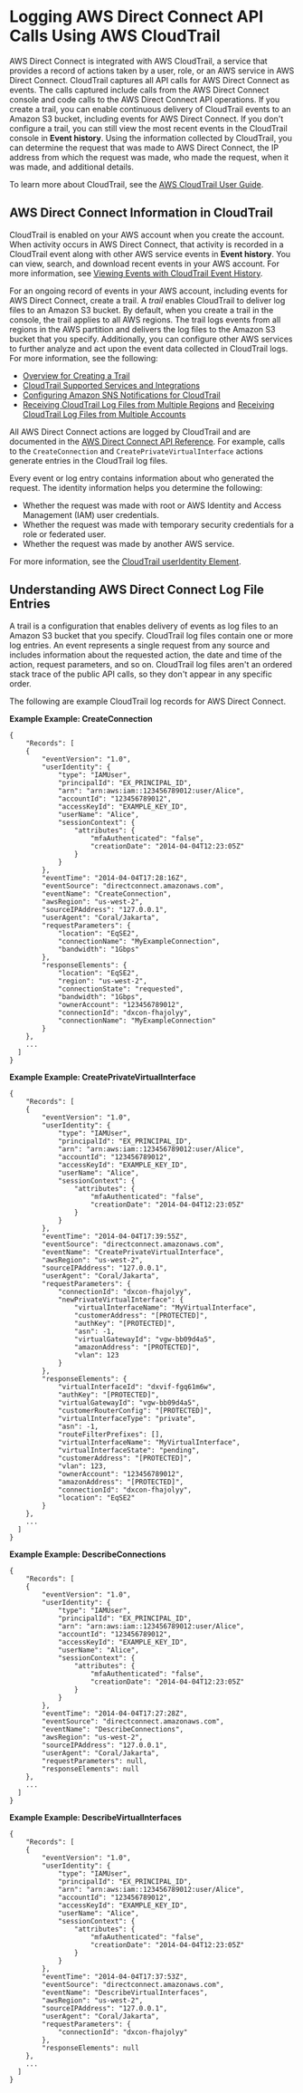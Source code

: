 # Logging AWS Direct Connect API Calls Using AWS CloudTrail<a name="logging_dc_api_calls"></a>

AWS Direct Connect is integrated with AWS CloudTrail, a service that provides a record of actions taken by a user, role, or an AWS service in AWS Direct Connect\. CloudTrail captures all API calls for AWS Direct Connect as events\. The calls captured include calls from the AWS Direct Connect console and code calls to the AWS Direct Connect API operations\. If you create a trail, you can enable continuous delivery of CloudTrail events to an Amazon S3 bucket, including events for AWS Direct Connect\. If you don't configure a trail, you can still view the most recent events in the CloudTrail console in **Event history**\. Using the information collected by CloudTrail, you can determine the request that was made to AWS Direct Connect, the IP address from which the request was made, who made the request, when it was made, and additional details\.

To learn more about CloudTrail, see the [AWS CloudTrail User Guide](https://docs.aws.amazon.com/awscloudtrail/latest/userguide/)\.

## AWS Direct Connect Information in CloudTrail<a name="direct-connect-info-in-cloudtrail"></a>

CloudTrail is enabled on your AWS account when you create the account\. When activity occurs in AWS Direct Connect, that activity is recorded in a CloudTrail event along with other AWS service events in **Event history**\. You can view, search, and download recent events in your AWS account\. For more information, see [Viewing Events with CloudTrail Event History](https://docs.aws.amazon.com/awscloudtrail/latest/userguide/view-cloudtrail-events.html)\.

For an ongoing record of events in your AWS account, including events for AWS Direct Connect, create a trail\. A *trail* enables CloudTrail to deliver log files to an Amazon S3 bucket\. By default, when you create a trail in the console, the trail applies to all AWS regions\. The trail logs events from all regions in the AWS partition and delivers the log files to the Amazon S3 bucket that you specify\. Additionally, you can configure other AWS services to further analyze and act upon the event data collected in CloudTrail logs\. For more information, see the following:
+ [Overview for Creating a Trail](https://docs.aws.amazon.com/awscloudtrail/latest/userguide/cloudtrail-create-and-update-a-trail.html)
+ [CloudTrail Supported Services and Integrations](https://docs.aws.amazon.com/awscloudtrail/latest/userguide/cloudtrail-aws-service-specific-topics.html#cloudtrail-aws-service-specific-topics-integrations)
+ [Configuring Amazon SNS Notifications for CloudTrail](https://docs.aws.amazon.com/awscloudtrail/latest/userguide/getting_notifications_top_level.html)
+ [Receiving CloudTrail Log Files from Multiple Regions](https://docs.aws.amazon.com/awscloudtrail/latest/userguide/receive-cloudtrail-log-files-from-multiple-regions.html) and [Receiving CloudTrail Log Files from Multiple Accounts](https://docs.aws.amazon.com/awscloudtrail/latest/userguide/cloudtrail-receive-logs-from-multiple-accounts.html)

All AWS Direct Connect actions are logged by CloudTrail and are documented in the [AWS Direct Connect API Reference](https://docs.aws.amazon.com/directconnect/latest/APIReference/)\. For example, calls to the `CreateConnection` and `CreatePrivateVirtualInterface` actions generate entries in the CloudTrail log files\.

Every event or log entry contains information about who generated the request\. The identity information helps you determine the following: 
+ Whether the request was made with root or AWS Identity and Access Management \(IAM\) user credentials\.
+ Whether the request was made with temporary security credentials for a role or federated user\.
+ Whether the request was made by another AWS service\.

For more information, see the [CloudTrail userIdentity Element](https://docs.aws.amazon.com/awscloudtrail/latest/userguide/cloudtrail-event-reference-user-identity.html)\.

## Understanding AWS Direct Connect Log File Entries<a name="understanding-direct-connect-entries"></a>

A trail is a configuration that enables delivery of events as log files to an Amazon S3 bucket that you specify\. CloudTrail log files contain one or more log entries\. An event represents a single request from any source and includes information about the requested action, the date and time of the action, request parameters, and so on\. CloudTrail log files aren't an ordered stack trace of the public API calls, so they don't appear in any specific order\.

The following are example CloudTrail log records for AWS Direct Connect\.

**Example Example: CreateConnection**  

```
{
    "Records": [
    {
        "eventVersion": "1.0",
        "userIdentity": {
            "type": "IAMUser",
            "principalId": "EX_PRINCIPAL_ID",
            "arn": "arn:aws:iam::123456789012:user/Alice",
            "accountId": "123456789012",
            "accessKeyId": "EXAMPLE_KEY_ID",
            "userName": "Alice",
            "sessionContext": {
                "attributes": {
                    "mfaAuthenticated": "false",
                    "creationDate": "2014-04-04T12:23:05Z"
                }
            }
        },
        "eventTime": "2014-04-04T17:28:16Z",
        "eventSource": "directconnect.amazonaws.com",
        "eventName": "CreateConnection",
        "awsRegion": "us-west-2",
        "sourceIPAddress": "127.0.0.1",
        "userAgent": "Coral/Jakarta",
        "requestParameters": {
            "location": "EqSE2",
            "connectionName": "MyExampleConnection",
            "bandwidth": "1Gbps"
        },
        "responseElements": {
            "location": "EqSE2",
            "region": "us-west-2",
            "connectionState": "requested",
            "bandwidth": "1Gbps",
            "ownerAccount": "123456789012",
            "connectionId": "dxcon-fhajolyy",
            "connectionName": "MyExampleConnection"
        }
    },
    ...
  ]
}
```

**Example Example: CreatePrivateVirtualInterface**  

```
{
    "Records": [
    {
        "eventVersion": "1.0",
        "userIdentity": {
            "type": "IAMUser",
            "principalId": "EX_PRINCIPAL_ID",
            "arn": "arn:aws:iam::123456789012:user/Alice",
            "accountId": "123456789012",
            "accessKeyId": "EXAMPLE_KEY_ID",
            "userName": "Alice",
            "sessionContext": {
                "attributes": {
                    "mfaAuthenticated": "false",
                    "creationDate": "2014-04-04T12:23:05Z"
                }
            }
        },
        "eventTime": "2014-04-04T17:39:55Z",
        "eventSource": "directconnect.amazonaws.com",
        "eventName": "CreatePrivateVirtualInterface",
        "awsRegion": "us-west-2",
        "sourceIPAddress": "127.0.0.1",
        "userAgent": "Coral/Jakarta",
        "requestParameters": {
            "connectionId": "dxcon-fhajolyy",
            "newPrivateVirtualInterface": {
                "virtualInterfaceName": "MyVirtualInterface",
                "customerAddress": "[PROTECTED]",
                "authKey": "[PROTECTED]",
                "asn": -1,
                "virtualGatewayId": "vgw-bb09d4a5",
                "amazonAddress": "[PROTECTED]",
                "vlan": 123
            }
        },
        "responseElements": {
            "virtualInterfaceId": "dxvif-fgq61m6w",
            "authKey": "[PROTECTED]",
            "virtualGatewayId": "vgw-bb09d4a5",
            "customerRouterConfig": "[PROTECTED]",
            "virtualInterfaceType": "private",
            "asn": -1,
            "routeFilterPrefixes": [],
            "virtualInterfaceName": "MyVirtualInterface",
            "virtualInterfaceState": "pending",
            "customerAddress": "[PROTECTED]",
            "vlan": 123,
            "ownerAccount": "123456789012",
            "amazonAddress": "[PROTECTED]",
            "connectionId": "dxcon-fhajolyy",
            "location": "EqSE2"
        }
    },
    ...
  ]
}
```

**Example Example: DescribeConnections**  

```
{
    "Records": [
    {
        "eventVersion": "1.0",
        "userIdentity": {
            "type": "IAMUser",
            "principalId": "EX_PRINCIPAL_ID",
            "arn": "arn:aws:iam::123456789012:user/Alice",
            "accountId": "123456789012",
            "accessKeyId": "EXAMPLE_KEY_ID",
            "userName": "Alice",
            "sessionContext": {
                "attributes": {
                    "mfaAuthenticated": "false",
                    "creationDate": "2014-04-04T12:23:05Z"
                }
            }
        },
        "eventTime": "2014-04-04T17:27:28Z",
        "eventSource": "directconnect.amazonaws.com",
        "eventName": "DescribeConnections",
        "awsRegion": "us-west-2",
        "sourceIPAddress": "127.0.0.1",
        "userAgent": "Coral/Jakarta",
        "requestParameters": null,
        "responseElements": null
    },
    ...
  ]
}
```

**Example Example: DescribeVirtualInterfaces**  

```
{
    "Records": [
    {
        "eventVersion": "1.0",
        "userIdentity": {
            "type": "IAMUser",
            "principalId": "EX_PRINCIPAL_ID",
            "arn": "arn:aws:iam::123456789012:user/Alice",
            "accountId": "123456789012",
            "accessKeyId": "EXAMPLE_KEY_ID",
            "userName": "Alice",
            "sessionContext": {
                "attributes": {
                    "mfaAuthenticated": "false",
                    "creationDate": "2014-04-04T12:23:05Z"
                }
            }
        },
        "eventTime": "2014-04-04T17:37:53Z",
        "eventSource": "directconnect.amazonaws.com",
        "eventName": "DescribeVirtualInterfaces",
        "awsRegion": "us-west-2",
        "sourceIPAddress": "127.0.0.1",
        "userAgent": "Coral/Jakarta",
        "requestParameters": {
            "connectionId": "dxcon-fhajolyy"
        },
        "responseElements": null
    },
    ...
  ]
}
```